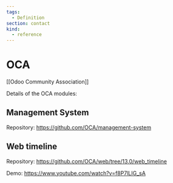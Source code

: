 ```yaml
---
tags:
  - Definition
section: contact
kind:
  - reference
---
```

# OCA

[[Odoo Community Association]]

Details of the OCA modules:

## Management System

Repository: <https://github.com/OCA/management-system>

## Web timeline

Repository: <https://github.com/OCA/web/tree/13.0/web_timeline>

Demo: <https://www.youtube.com/watch?v=f8P7lLIG_sA>
